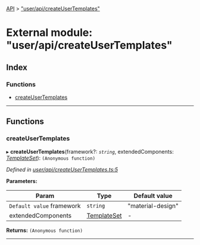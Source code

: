 [API](../README.md) > ["user/api/createUserTemplates"](../modules/_user_api_createusertemplates_.md)

# External module: "user/api/createUserTemplates"

## Index

### Functions

* [createUserTemplates](_user_api_createusertemplates_.md#createusertemplates)

---

## Functions

<a id="createusertemplates"></a>

###  createUserTemplates

▸ **createUserTemplates**(framework?: *`string`*, extendedComponents: *[TemplateSet](_user_user_module_.md#templateset)*): `(Anonymous function)`

*Defined in [user/api/createUserTemplates.ts:5](https://github.com/authumn/authumn-angular/blob/93ce399/projects/authumn-angular/src/user/api/createUserTemplates.ts#L5)*

**Parameters:**

| Param | Type | Default value |
| ------ | ------ | ------ |
| `Default value` framework | `string` | &quot;material-design&quot; | 
| extendedComponents | [TemplateSet](_user_user_module_.md#templateset) | - | 

**Returns:** `(Anonymous function)`

___


